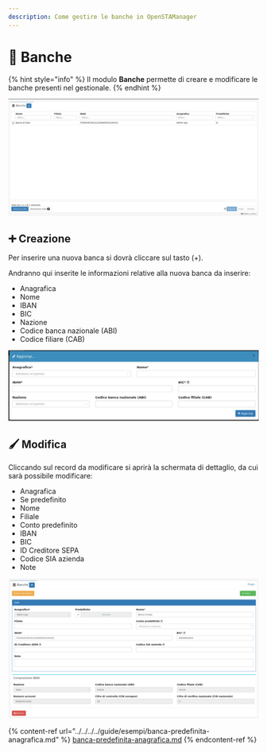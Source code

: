 ```yaml
---
description: Come gestire le banche in OpenSTAManager
---
```


# 🏦 Banche

{% hint style="info" %}
Il modulo **Banche** permette di creare e modificare le banche presenti nel gestionale.
{% endhint %}

![](<../../../../.gitbook/assets/image (254).png>)

## ➕ Creazione

Per inserire una nuova banca si dovrà cliccare sul tasto (+).

Andranno qui inserite le informazioni relative alla nuova banca da inserire:

* Anagrafica
* Nome
* IBAN
* BIC
* Nazione
* Codice banca nazionale (ABI)
* Codice filiare (CAB)

![](<../../../../.gitbook/assets/image (292).png>)

## 🖌️ Modifica

Cliccando sul record da modificare si aprirà la schermata di dettaglio, da cui sarà possibile modificare:

* Anagrafica
* Se predefinito
* Nome
* Filiale
* Conto predefinito
* IBAN
* BIC
* ID Creditore SEPA
* Codice SIA azienda
* Note

![](<../../../../.gitbook/assets/image (312).png>)

{% content-ref url="../../../../guide/esempi/banca-predefinita-anagrafica.md" %}
[banca-predefinita-anagrafica.md](../../../../guide/esempi/banca-predefinita-anagrafica.md)
{% endcontent-ref %}
